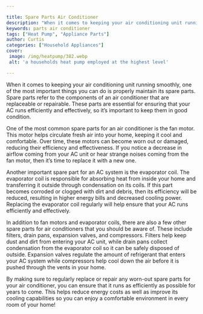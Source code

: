 ```yaml
---

title: Spare Parts Air Conditioner
description: "When it comes to keeping your air conditioning unit running smoothly, one of the most important things you can do is properly main...find out now"
keywords: parts air conditioner
tags: ["Heat Pump", "Appliance Parts"]
author: Curtis
categories: ["Household Appliances"]
cover: 
 image: /img/heatpump/382.webp
 alt: 'a households heat pump employed at the highest level'

---
```


When it comes to keeping your air conditioning unit running smoothly, one of the most important things you can do is properly maintain its spare parts. Spare parts refer to the components of an air conditioner that are replaceable or repairable. These parts are essential for ensuring that your AC runs efficiently and effectively, so it’s important to keep them in good condition.

One of the most common spare parts for an air conditioner is the fan motor. This motor helps circulate fresh air into your home, keeping it cool and comfortable. Over time, these motors can become worn out or damaged, reducing their efficiency and effectiveness. If you notice a decrease in airflow coming from your AC unit or hear strange noises coming from the fan motor, then it’s time to replace it with a new one.

Another important spare part for an AC system is the evaporator coil. The evaporator coil is responsible for absorbing heat from inside your home and transferring it outside through condensation on its coils. If this part becomes corroded or clogged with dirt and debris, then its efficiency will be reduced, resulting in higher energy bills and decreased cooling power. Replacing the evaporator coil regularly will help ensure that your AC runs efficiently and effectively.

In addition to fan motors and evaporator coils, there are also a few other spare parts for air conditioners that you should be aware of. These include filters, drain pans, expansion valves, and compressors. Filters help keep dust and dirt from entering your AC unit, while drain pans collect condensation from the evaporator coil so it can be safely disposed of outside. Expansion valves regulate the amount of refrigerant that enters your AC system while compressors help cool down the air before it is pushed through the vents in your home.

By making sure to regularly replace or repair any worn-out spare parts for your air conditioner, you can ensure that it runs as efficiently as possible for years to come. This helps reduce energy costs as well as improve its cooling capabilities so you can enjoy a comfortable environment in every room of your home!
